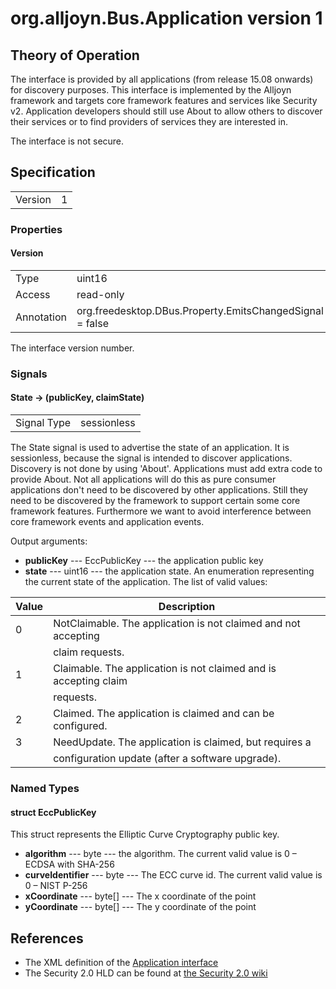 # org.alljoyn.Bus.Application version 1


## Theory of Operation
The interface is provided by all applications (from release 15.08 onwards) for
discovery purposes. This interface is implemented by the Alljoyn framework and
targets core framework features and services like Security v2. Application
developers should still use About to allow others to discover their services or
to find providers of services they are interested in.

The interface is not secure.

## Specification

|                       |       |
|-----------------------|-------|
| Version               | 1     |

### Properties

#### Version

|            |                                                          |
|------------|----------------------------------------------------------|
| Type       | uint16                                                   |
| Access     | read-only                                                |
| Annotation | org.freedesktop.DBus.Property.EmitsChangedSignal = false |

The interface version number.

### Signals

#### State -> (publicKey, claimState)

|                       |                                  |
|-----------------------|----------------------------------|
| Signal Type           | sessionless                      |

The State signal is used to advertise the state of an application.  It is
sessionless, because the signal is intended to discover applications. Discovery
is not done by using 'About'.  Applications must add extra code to provide About.
Not all applications will do this as pure consumer applications don't need to be
discovered by other applications.  Still they need to be discovered by the
framework to support certain some core framework features. Furthermore we want to
avoid interference between core framework events and application events.

Output arguments:

  * **publicKey** --- EccPublicKey --- the application public key
  * **state** --- uint16 --- the application state.  An enumeration
    representing the current state of the application.  The list of valid
    values:

| Value | Description                                                       |
|-------|-------------------------------------------------------------------|
| 0     | NotClaimable.  The application is not claimed and not accepting   |
|       | claim requests.                                                   |
| 1     | Claimable.  The application is not claimed and is accepting claim |
|       | requests.                                                         |
| 2     | Claimed. The application is claimed and can be configured.        |
| 3     | NeedUpdate. The application is claimed, but requires a            |
|       | configuration update (after a software upgrade).                  |

### Named Types

#### struct EccPublicKey

This struct represents the Elliptic Curve Cryptography public key.

  * **algorithm** --- byte --- the algorithm.  The current valid value is
0 – ECDSA with SHA-256
  * **curveIdentifier** --- byte --- The ECC curve id.  The current valid value is
0 – NIST P-256
  * **xCoordinate** --- byte[] --- The x coordinate of the point
  * **yCoordinate** --- byte[] --- The y coordinate of the point

## References

  * The XML definition of the [Application interface](Application-v1.xml)
  * The Security 2.0 HLD can be found at [the Security 2.0 wiki](https://wiki.allseenalliance.org/core/security_enhancements)
